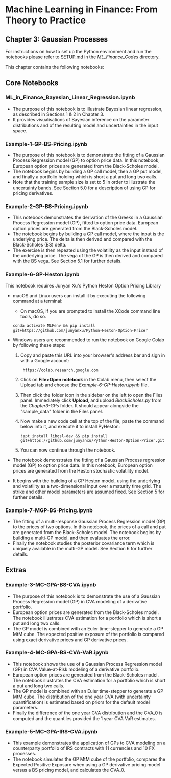 # Machine Learning in Finance: From Theory to Practice

## Chapter 3: Gaussian Processes

For instructions on how to set up the Python environment and run the notebooks please refer to [SETUP.md](../SETUP.md) in the *ML_Finance_Codes* directory.

This chapter contains the following notebooks:

## Core Notebooks

### ML_in_Finance_Bayesian_Linear_Regression.ipynb
* The purpose of this notebook is to illustrate Bayesian linear regression, as described in Sections 1 & 2 in Chapter 3.
* It provides visualisations of Bayesian inference on the parameter distributions and of the resulting model and uncertainties in the input space. 

### Example-1-GP-BS-Pricing.ipynb
* The purpose of this notebook is to demonstrate the fitting of a Gaussian Process Regression model (GP) to option price data. In this notebook, European option prices are generated from the Black-Scholes model. 
* The notebook begins by building a GP call model, then a GP put model, and finally a portfolio holding which is short a put and long two calls.
* Note that the training sample size is set to 5 in order to illustrate the uncertainty bands. See Section 5.0 for a description of using GP for pricing derivatives. 

### Example-2-GP-BS-Pricing.ipynb
* This notebook demonstrates the derivation of the Greeks in a Gaussian Process Regression model (GP), fitted to option price data. European option prices are generated from the Black-Scholes model.
* The notebook begins by building a GP call model, where the input is the underlying price. The delta is then derived and compared with the Black-Scholes (BS) delta.
* The exercise is then repeated using the volatility as the input instead of the underlying price. The vega of the GP is then derived and compared with the BS vega. See Section 5.1 for further details.

### Example-6-GP-Heston.ipynb

This notebook requires Junyan Xu's Python Heston Option Pricing Library

* macOS and Linux users can install it by executing the following command at a terminal:
    * On macOS, if you are prompted to install the XCode command line tools, do so.

    `conda activate MLFenv && pip install git+https://github.com/junyanxu/Python-Heston-Option-Pricer`

* Windows users are recommended to run the notebook on Google Colab by following these steps:

    1. Copy and paste this URL into your browser's address bar and sign in with a Google account:

            https://colab.research.google.com

    2. Click on **File>Open notebook** in the Colab menu, then select the Upload tab and choose the *Example-6-GP-Heston.ipynb* file. 
    
    3. Then click the folder icon in the sidebar on the left to open the Files panel. Immediately click **Upload**, and upload *BlackScholes.py* from the *Chapter3-GPs* folder. It should appear alongside the "sample_data" folder in the Files panel.
    
    4. Now make a new code cell at the top of the file, paste the command below into it, and execute it to install PyHeston:

        `!apt install libgsl-dev && pip install git+https://github.com/junyanxu/Python-Heston-Option-Pricer.git`
        
    5. You can now continue through the notebook.

* The notebook demonstrates the fitting of a Gaussian Process regression model (GP) to option price data. In this notebook, European option prices are generated from the Heston stochastic volatility model.
* It begins with the building of a GP Heston model, using the underlying and volatility as a two-dimensional input over a maturity time grid. The strike and other model parameters are assumed fixed. See Section 5 for further details.

### Example-7-MGP-BS-Pricing.ipynb
* The fitting of a multi-response Gaussian Process Regression model (GP) to the prices of two options. In this notebook, the prices of a call and put are generated from the Black-Scholes model.  The notebook begins by building a multi-GP model, and then evaluates the error.
* Finally the notebook studies the posterior covariance term which is uniquely available in the multi-GP model. See Section 6 for further details. 

## Extras

### Example-3-MC-GPA-BS-CVA.ipynb
* The purpose of this notebook is to demonstrate the use of a Gaussian Process Regression model (GP) in CVA modeling of a derivative portfolio.
* European option prices are generated from the Black-Scholes model. The notebook illustrates CVA estimation for a portfolio which is short a put and long two calls.
* The GP model is combined with an Euler time-stepper to generate a GP MtM cube. The expected positive exposure of the portfolio is compared using exact derivative prices and GP derivative prices.

### Example-4-MC-GPA-BS-CVA-VaR.ipynb
* This notebook shows the use of a Gaussian Process Regression model (GP) in CVA Value-at-Risk modeling of a derivative portfolio.
* European option prices are generated from the Black-Scholes model. The notebook illustrates the CVA estimation for a portfolio which is short a put and long two calls.
* The GP model is combined with an Euler time-stepper to generate a GP MtM cube. The distribution of the one year CVA (with uncertainty quantification) is estimated based on priors for the default model parameters. 
* Finally the difference of the one year CVA distribution and the CVA_0 is computed and the quantiles provided the 1 year CVA VaR estimates.

### Example-5-MC-GPA-IRS-CVA.ipynb
* This example demonstrates the application of GPs to CVA modeling on a counterparty portfolio of IRS contracts with 11 currencies and 10 FX processes.
* The notebook simulates the GP MtM cube of the portfolio, compares the Expected Positive Exposure when using a GP derivative pricing model versus a BS pricing model, and calculates the CVA_0.
